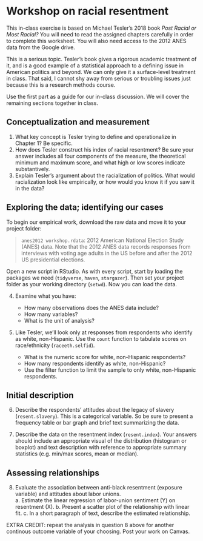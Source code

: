 # Workshop on racial resentment

This in-class exercise is based on Michael Tesler’s 2018 book *Post Racial or Most Racial?* You will need to read the assigned chapters carefully in order to complete this worksheet. You will also need access to the 2012 ANES data from the Google drive.

This is a serious topic. Tesler’s book gives a rigorous academic treatment of it, and is a good example of a statistical approach to a defining issue in American politics and beyond. We can only give it a surface-level treatment in class. That said, I cannot shy away from serious or troubling issues just because this is a research methods course.

Use the first part as a guide for our in-class discussion. We will cover the remaining sections together in class.

## Conceptualization and measurement  

1. What key concept is Tesler trying to define and operationalize in Chapter 1? Be specific. 
2. How does Tesler construct his index of racial resentment? Be sure your answer includes all four components of the measure, the theoretical minimum and maximum score, and what high or low scores indicate substantively. 
3. Explain Tesler’s argument about the racialization of politics. What would racialization look like empirically, or how would you know it if you saw it in the data?



## Exploring the data; identifying our cases  

To begin our empirical work, download the raw data and move it to your project folder:

> `anes2012 workshop.rdata`: 2012 American National Election Study (ANES) data. Note that the 2012 ANES data records responses from interviews with voting age adults in the US before and after the 2012 US presidential elections.

Open a new script in RStudio. As with every script, start by loading the packages we need (`tidyverse`, `haven`, `stargazer`). Then set your project folder as your working directory (`setwd`). Now you can load the data.

4. Examine what you have:  
    - How many observations does the ANES data include?
    - How many variables?
    - What is the unit of analysis?

5. Like Tesler, we’ll look only at responses from respondents who identify as white, non-Hispanic. Use the `count` function to tabulate scores on race/ethnicity (`raceeth.selfid`).  
    - What is the numeric score for white, non-Hispanic respondents?  
    - How many respondents identify as white, non-Hispanic?  
    - Use the filter function to limit the sample to only white, non-Hispanic respondents. 
  
  
## Initial description

6. Describe the respondents’ attitudes about the legacy of slavery (`resent.slavery`). This is a categorical variable. So be sure to present a frequency table or bar graph and brief text summarizing the data.

7. Describe the data on the resentment index (`resent.index`). Your answers should include an appropriate visual of the distribution (histogram or boxplot) and text description with reference to appropriate summary statistics (e.g. min/max scores, mean or median).


## Assessing relationships

8. Evaluate the association between anti-black resentment (exposure variable) and attitudes about labor unions.  
    a. Estimate the linear regression of labor-union sentiment (Y) on resentment (X).
    b. Present a scatter plot of the relationship with linear fit. 
    c. In a short paragraph of text, describe the estimated relationship.

EXTRA CREDIT: repeat the analysis in question 8 above for another continous outcome variable of your choosing. Post your work on Canvas. 




